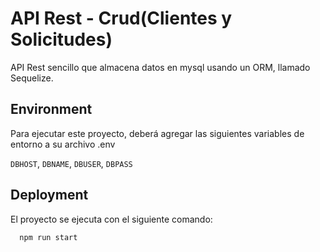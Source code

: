 # API Rest - Crud(Clientes y Solicitudes)

API Rest sencillo que almacena datos en mysql usando un ORM, llamado Sequelize.

## Environment

Para ejecutar este proyecto, deberá agregar las siguientes variables de entorno a su archivo .env

`DBHOST`,
`DBNAME`,
`DBUSER`,
`DBPASS`

## Deployment

El proyecto se ejecuta con el siguiente comando:

```bash
  npm run start
```
